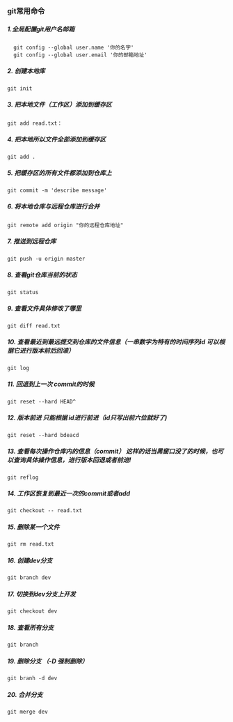 ### git常用命令

##### 1.全局配置git用户名邮箱

```
  git config --global user.name '你的名字'
  git config --global user.email '你的邮箱地址'
```

##### 2. 创建本地库

```git
git init 
```

##### 3. 把本地文件（工作区）添加到缓存区

```git
git add read.txt：
```

##### 4. 把本地所以文件全部添加到缓存区

```git
git add . 
```

##### 5. 把缓存区的所有文件都添加到仓库上

```git
git commit -m 'describe message'
```

##### 6. 将本地仓库与远程仓库进行合并

```
git remote add origin "你的远程仓库地址"
```

##### 7. 推送到远程仓库

```git
git push -u origin master
```

##### 8. 查看git仓库当前的状态

```
git status
```

##### 9. 查看文件具体修改了哪里

```git
git diff read.txt
```

##### 10. 查看最近到最远提交到仓库的文件信息（一串数字为特有的时间序列id 可以根据它进行版本前后回滚）

```git
git log
```

##### 11. 回退到上一次 commit的时候

```git
git reset --hard HEAD^
```

##### 12. 版本前进 只能根据 id进行前进（id只写出前六位就好了)

```git
git reset --hard bdeacd
```

##### 13. 查看每次操作仓库内的信息（commit） 这样的话当黑窗口没了的时候，也可以查询具体操作信息，进行版本回退或者前进!

```git
git reflog
```

##### 14. 工作区恢复到最近一次的commit或者add

```git
git checkout -- read.txt
```

##### 15. 删除某一个文件

```git
git rm read.txt
```

##### 16. 创建dev分支

```git
git branch dev
```

##### 17. 切换到dev分支上开发

```git
git checkout dev
```

##### 18. 查看所有分支

```git
git branch
```

##### 19. 删除分支 （-D 强制删除）

```git
git branh -d dev
```

##### 20. 合并分支

```git
git merge dev
```

